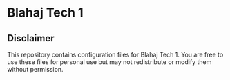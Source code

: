 # Blahaj Tech 1

## Disclaimer
This repository contains configuration files for Blahaj Tech 1. You are free to use these files for personal use but may not redistribute or modify them without permission.
